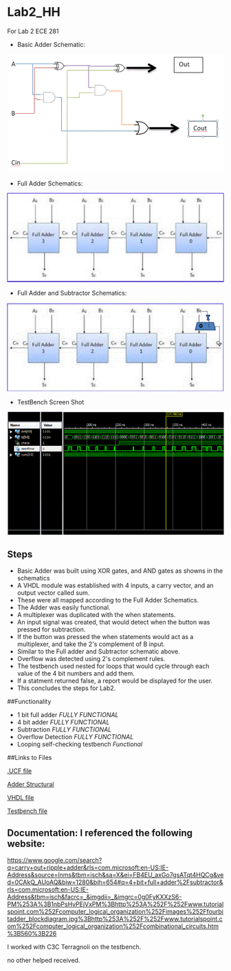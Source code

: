 Lab2_HH
=======

For Lab 2 ECE 281

* Basic Adder Schematic: 
 
![Hello](https://github.com/vipersfly23/Lab2/blob/master/Basic_Add_Schematic.GIF?raw=true "Basic Adder Schematics")

* Full Adder Schematics: 

![alt text](https://github.com/vipersfly23/Lab2/blob/master/Full_adder_Picture.GIF?raw=true "Full Adder Schematics")

* Full Adder and Subtractor Schematics: 

![alt text](https://github.com/vipersfly23/Lab2/blob/master/Adder_subtractor.GIF?raw=true "Full Adder/Subtractor Schematics")

* TestBench Screen Shot

![alt text](https://github.com/vipersfly23/Lab2/blob/master/TestBench_Picture.GIF?raw=true "Testbench simulation")

## Steps
* Basic Adder was built using XOR gates, and AND gates as showns in the schematics
* A VHDL module was established with 4 inputs, a carry vector, and an output vector called sum.
* These were all mapped according to the Full Adder Schematics.
* The Adder was easily functional.
* A multiplexer was duplicated with the when statements.
* An input signal was created, that would detect when the button was pressed for subtraction.
* If the button was pressed the when statements would act as a multiplexer, and take the 2's complement of B input.
* Similar to the Full adder and Subtractor schematic above.
* Overflow was detected using 2's complement rules.
* The testbench used nested for loops that would cycle through each value of the 4 bit numbers and add them.
* If a statment returned false, a report would be displayed for the user.
* This concludes the steps for Lab2.


##Functionality
* 1 bit full adder *FULLY FUNCTIONAL*
* 4 bit adder *FULLY FUNCTIONAL*
* Subtraction *FULLY FUNCTIONAL*
* Overflow Detection *FULLY FUNCTIONAL*
* Looping self-checking testbench *Functional*
      
  
##Links to Files

[.UCF file](https://github.com/vipersfly23/Lab2/blob/master/four_bit_adder.ucf)

[Adder Structural](https://github.com/vipersfly23/Lab2/blob/master/Her_full_adder.vhd)

[VHDL file](https://github.com/vipersfly23/Lab2/blob/master/Lab2Her.vhd)

[Testbench file](https://github.com/vipersfly23/Lab2/blob/master/Her_Testbench.vhd)




## Documentation: I referenced the following website: 

https://www.google.com/search?q=carry+out+ripple+adder&rls=com.microsoft:en-US:IE-Address&source=lnms&tbm=isch&sa=X&ei=FB4EU_axGo7gsATqt4HQCg&ved=0CAkQ_AUoAQ&biw=1280&bih=654#q=4+bit+full+adder%2Fsubtractor&rls=com.microsoft:en-US:IE-Address&tbm=isch&facrc=_&imgdii=_&imgrc=0g0FyKXXzS6-PM%253A%3B1nbPsHvPEjVxPM%3Bhttp%253A%252F%252Fwww.tutorialspoint.com%252Fcomputer_logical_organization%252Fimages%252Ffourbitadder_blockdiagram.jpg%3Bhttp%253A%252F%252Fwww.tutorialspoint.com%252Fcomputer_logical_organization%252Fcombinational_circuits.htm%3B560%3B226

I worked with C3C Terragnoli on the testbench.

no other helped received.




